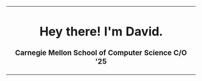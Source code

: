 <table width="100%">
<tr>
  <td>

<h1 align="center">Hey there! I'm David.</h1>
<h3 align="center">Carnegie Mellon School of Computer Science C/O '25</h3>

</td>
  </tr>
  
</table>


<!-- [![David's github stats](https://github-readme-stats.vercel.app/api?username=kraj011&show_icons=true&theme=radical&count_private=true)](https://github.com/anuraghazra/github-readme-stats) -->

